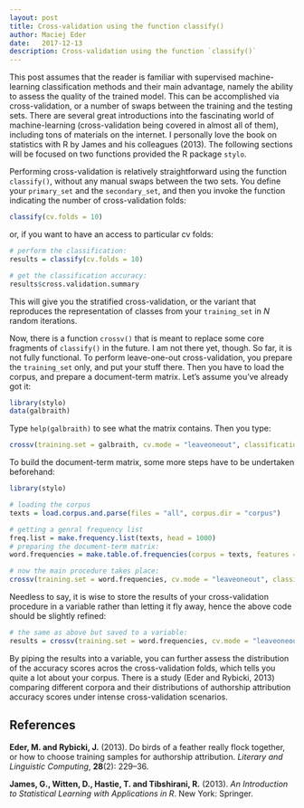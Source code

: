 ```yaml
---
layout: post
title: Cross-validation using the function classify()
author: Maciej Eder
date:   2017-12-13
description: Cross-validation using the function `classify()`
---
```




This post assumes that the reader is familiar with supervised
machine-learning classification methods and their main advantage, namely
the ability to assess the quality of the trained model. This can be
accomplished via cross-validation, or a number of swaps between the
training and the testing sets. There are several great introductions
into the fascinating world of machine-learning (cross-validation being
covered in almost all of them), including tons of materials on the
internet. I personally love the book on statistics with R by James and
his colleagues (2013). The following sections will be focused on two
functions provided the R package `stylo`.

Performing cross-validation is relatively straightforward using the
function `classify()`, without any manual swaps between the two sets.
You define your `primary_set` and the `secondary_set`, and then you
invoke the function indicating the number of cross-validation folds:

``` r
classify(cv.folds = 10)
```

or, if you want to have an access to particular cv folds:

``` r
# perform the classification:
results = classify(cv.folds = 10)

# get the classification accuracy:
results$cross.validation.summary
```

This will give you the stratified cross-validation, or the variant that
reproduces the representation of classes from your `training_set` in *N*
random iterations.

Now, there is a function `crossv()` that is meant to replace some core
fragments of `classify()` in the future. I am not there yet, though. So
far, it is not fully functional. To perform leave-one-out
cross-validation, you prepare the `training_set` only, and put your
stuff there. Then you have to load the corpus, and prepare a
document-term matrix. Let’s assume you’ve already got it:

``` r
library(stylo)
data(galbraith)
```

Type `help(galbraith)` to see what the matrix contains. Then you
type:

``` r
crossv(training.set = galbraith, cv.mode = "leaveoneout", classification.method = "svm")
```

To build the document-term matrix, some more steps have to be undertaken
beforehand:

``` r
library(stylo)

# loading the corpus
texts = load.corpus.and.parse(files = "all", corpus.dir = "corpus")

# getting a genral frequency list
freq.list = make.frequency.list(texts, head = 1000)
# preparing the document-term matrix:
word.frequencies = make.table.of.frequencies(corpus = texts, features = freq.list)

# now the main procedure takes place:
crossv(training.set = word.frequencies, cv.mode = "leaveoneout", classification.method = "svm")
```

Needless to say, it is wise to store the results of your
cross-validation procedure in a variable rather than letting it fly
away, hence the above code should be slightly refined:

``` r
# the same as above but saved to a variable:
results = crossv(training.set = word.frequencies, cv.mode = "leaveoneout", classification.method = "svm")
```

By piping the results into a variable, you can further assess the
distribution of the accuracy scores acros the cross-validation folds,
which tells you quite a lot about your corpus. There is a study (Eder
and Rybicki, 2013) comparing different corpora and their distributions
of authorship attribution accuracy scores under intense cross-validation
scenarios.

## References

**Eder, M. and Rybicki, J.** (2013). Do birds of a feather really flock
together, or how to choose training samples for authorship attribution.
*Literary and Linguistic Computing*, **28**(2): 229–36.

**James, G., Witten, D., Hastie, T. and Tibshirani, R.** (2013). *An
Introduction to Statistical Learning with Applications in R*. New York:
Springer.

